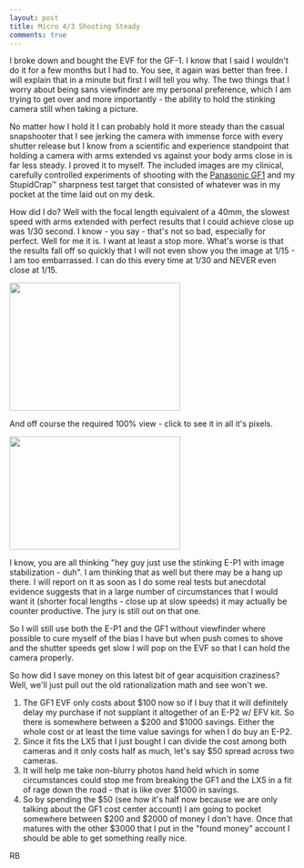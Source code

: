 ```yaml
---
layout: post
title: Micro 4/3 Shooting Steady
comments: true
---
```

I broke down and bought the EVF for the GF-1. I know that I said I wouldn't do it for a few months but I had to. You see, it again was better than free. I will explain that in a minute but first I will tell you why. The two things that I worry about being sans viewfinder are my personal preference, which I am trying to get over and more importantly - the ability to hold the stinking camera still when taking a picture.

No matter how I hold it I can probably hold it more steady than the casual snapshooter that I see jerking the camera with immense force with every shutter release but I know from a scientific and experience standpoint that holding a camera with arms extended vs against your body arms close in is far less steady. I proved it to myself. The included images are my clinical, carefully controlled experiments of shooting with the <a href="http://www.amazon.com/gp/redirect.html?ie=UTF8&amp;location=http%3A%2F%2Fwww.amazon.com%2Fgp%2Foffer-listing%2FB002MUAEX4%3Fie%3DUTF8%26ref_%3Ddp_olp_new_map%26qid%3D1284477380%26sr%3D8-1%26condition%3Dnew&amp;tag=rbde-20&amp;linkCode=ur2&amp;camp=1789&amp;creative=390957">Panasonic GF1</a> and my StupidCrap™ sharpness test target that consisted of whatever was in my pocket at the time laid out on my desk.

How did I do? Well with the focal length equivalent of a 40mm, the slowest speed with arms extended with perfect results that I could achieve close up was 1/30 second. I know - you say - that's not so bad, especially for perfect. Well for me it is. I want at least a stop more. What's worse is that the results fall off so quickly that I will not even show you the image at 1/15 - I am too embarrassed. I can do this every time at 1/30 and NEVER even close at 1/15.

<a rel="prettyPhoto" href="http://photo.rwboyer.com/wp-content/uploads/2010/09/P1070017.jpg"><img class="alignnone size-medium wp-image-2409" title="P1070017" src="http://photo.rwboyer.com/wp-content/uploads/2010/09/P1070017-300x225.jpg" alt="" width="300" height="225" /></a>

And off course the required 100% view - click to see it in all it's pixels.

<a rel="prettyPhoto" href="http://photo.rwboyer.com/wp-content/uploads/2010/09/P1070017-crop.jpg"><img class="alignnone size-medium wp-image-2407" title="P1070017-crop" src="http://photo.rwboyer.com/wp-content/uploads/2010/09/P1070017-crop-300x199.jpg" alt="" width="300" height="199" /></a>

I know, you are all thinking "hey guy just use the stinking E-P1 with image stabilization - duh". I am thinking that as well but there may be a hang up there. I will report on it as soon as I do some real tests but anecdotal evidence suggests that in a large number of circumstances that I would want it (shorter focal lengths - close up at slow speeds) it may actually be counter productive. The jury is still out on that one.

So I will still use both the E-P1 and the GF1 without viewfinder where possible to cure myself of the bias I have but when push comes to shove and the shutter speeds get slow I will pop on the EVF so that I can hold the camera properly.

So how did I save money on this latest bit of gear acquisition craziness? Well, we'll just pull out the old rationalization math and see won't we.
<ol>
	<li>The GF1 EVF only costs about $100 now so if I buy that it will definitely delay my purchase if not supplant it altogether of an E-P2 w/ EFV kit. So there is somewhere between a $200 and $1000 savings. Either the whole cost or at least the time value savings for when I do buy an E-P2.</li>
	<li>Since it fits the LX5 that I just bought I can divide the cost among both cameras and it only costs half as much, let's say $50 spread across two cameras.</li>
	<li>It will help me take non-blurry photos hand held which in some circumstances could stop me from breaking the GF1 and the LX5 in a fit of rage down the road - that is like over $1000 in savings.</li>
	<li>So by spending the $50 (see how it's half now because we are only talking about the GF1 cost center account) I am going to pocket somewhere between $200 and $2000 of money I don't have. Once that matures with the other $3000 that I put in the "found money" account I should be able to get something really nice.</li>
</ol>
RB